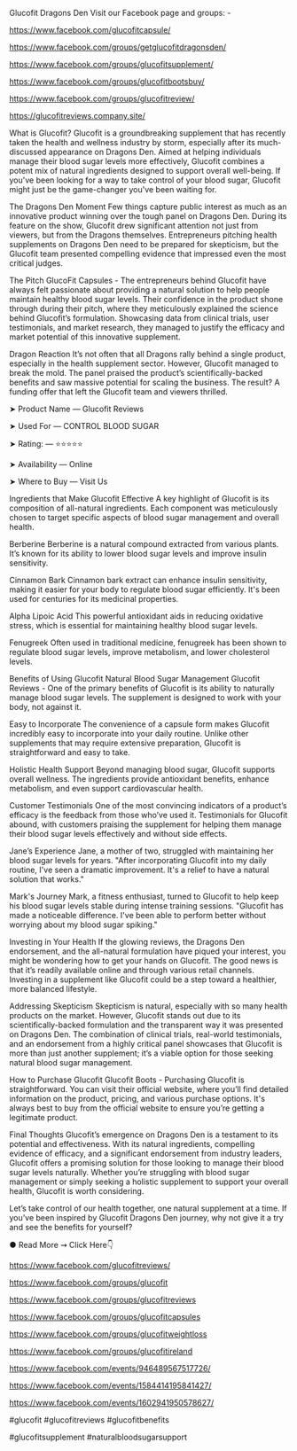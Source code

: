  Glucofit Dragons Den
Visit our Facebook page and groups: -

https://www.facebook.com/glucofitcapsule/

https://www.facebook.com/groups/getglucofitdragonsden/

https://www.facebook.com/groups/glucofitsupplement/

https://www.facebook.com/groups/glucofitbootsbuy/

https://www.facebook.com/groups/glucofitreview/

https://glucofitreviews.company.site/


What is Glucofit?
Glucofit is a groundbreaking supplement that has recently taken the health and wellness industry by storm, especially after its much-discussed appearance on Dragons Den. Aimed at helping individuals manage their blood sugar levels more effectively, Glucofit combines a potent mix of natural ingredients designed to support overall well-being. If you've been looking for a way to take control of your blood sugar, Glucofit might just be the game-changer you've been waiting for.

The Dragons Den Moment
Few things capture public interest as much as an innovative product winning over the tough panel on Dragons Den. During its feature on the show, Glucofit drew significant attention not just from viewers, but from the Dragons themselves. Entrepreneurs pitching health supplements on Dragons Den need to be prepared for skepticism, but the Glucofit team presented compelling evidence that impressed even the most critical judges.

The Pitch
GlucoFit Capsules - The entrepreneurs behind Glucofit have always felt passionate about providing a natural solution to help people maintain healthy blood sugar levels. Their confidence in the product shone through during their pitch, where they meticulously explained the science behind Glucofit’s formulation. Showcasing data from clinical trials, user testimonials, and market research, they managed to justify the efficacy and market potential of this innovative supplement.

Dragon Reaction
It’s not often that all Dragons rally behind a single product, especially in the health supplement sector. However, Glucofit managed to break the mold. The panel praised the product’s scientifically-backed benefits and saw massive potential for scaling the business. The result? A funding offer that left the Glucofit team and viewers thrilled.

➤ Product Name — Glucofit Reviews

➤ Used For — CONTROL BLOOD SUGAR

➤ Rating: — ⭐⭐⭐⭐⭐

➤ Availability — Online


➤ Where to Buy — Visit Us

Ingredients that Make Glucofit Effective
A key highlight of Glucofit is its composition of all-natural ingredients. Each component was meticulously chosen to target specific aspects of blood sugar management and overall health.

Berberine
Berberine is a natural compound extracted from various plants. It’s known for its ability to lower blood sugar levels and improve insulin sensitivity.

Cinnamon Bark
Cinnamon bark extract can enhance insulin sensitivity, making it easier for your body to regulate blood sugar efficiently. It's been used for centuries for its medicinal properties.

Alpha Lipoic Acid
This powerful antioxidant aids in reducing oxidative stress, which is essential for maintaining healthy blood sugar levels.

Fenugreek
Often used in traditional medicine, fenugreek has been shown to regulate blood sugar levels, improve metabolism, and lower cholesterol levels.

Benefits of Using Glucofit
Natural Blood Sugar Management
Glucofit Reviews - One of the primary benefits of Glucofit is its ability to naturally manage blood sugar levels. The supplement is designed to work with your body, not against it.

Easy to Incorporate
The convenience of a capsule form makes Glucofit incredibly easy to incorporate into your daily routine. Unlike other supplements that may require extensive preparation, Glucofit is straightforward and easy to take.

Holistic Health Support
Beyond managing blood sugar, Glucofit supports overall wellness. The ingredients provide antioxidant benefits, enhance metabolism, and even support cardiovascular health.

Customer Testimonials
One of the most convincing indicators of a product’s efficacy is the feedback from those who’ve used it. Testimonials for Glucofit abound, with customers praising the supplement for helping them manage their blood sugar levels effectively and without side effects.

Jane’s Experience
Jane, a mother of two, struggled with maintaining her blood sugar levels for years. "After incorporating Glucofit into my daily routine, I've seen a dramatic improvement. It's a relief to have a natural solution that works."

Mark's Journey
Mark, a fitness enthusiast, turned to Glucofit to help keep his blood sugar levels stable during intense training sessions. "Glucofit has made a noticeable difference. I've been able to perform better without worrying about my blood sugar spiking."

Investing in Your Health
If the glowing reviews, the Dragons Den endorsement, and the all-natural formulation have piqued your interest, you might be wondering how to get your hands on Glucofit. The good news is that it’s readily available online and through various retail channels. Investing in a supplement like Glucofit could be a step toward a healthier, more balanced lifestyle.

Addressing Skepticism
Skepticism is natural, especially with so many health products on the market. However, Glucofit stands out due to its scientifically-backed formulation and the transparent way it was presented on Dragons Den. The combination of clinical trials, real-world testimonials, and an endorsement from a highly critical panel showcases that Glucofit is more than just another supplement; it’s a viable option for those seeking natural blood sugar management.

How to Purchase Glucofit
Glucofit Boots - Purchasing Glucofit is straightforward. You can visit their official website, where you’ll find detailed information on the product, pricing, and various purchase options. It's always best to buy from the official website to ensure you’re getting a legitimate product.

Final Thoughts
Glucofit’s emergence on Dragons Den is a testament to its potential and effectiveness. With its natural ingredients, compelling evidence of efficacy, and a significant endorsement from industry leaders, Glucofit offers a promising solution for those looking to manage their blood sugar levels naturally. Whether you’re struggling with blood sugar management or simply seeking a holistic supplement to support your overall health, Glucofit is worth considering.

Let’s take control of our health together, one natural supplement at a time. If you’ve been inspired by Glucofit Dragons Den journey, why not give it a try and see the benefits for yourself?





● Read More ⇝ Click Here👇


https://www.facebook.com/glucofitreviews/

https://www.facebook.com/groups/glucofit

https://www.facebook.com/groups/glucofitreviews

https://www.facebook.com/groups/glucofitcapsules

https://www.facebook.com/groups/glucofitweightloss

https://www.facebook.com/groups/glucofitireland

https://www.facebook.com/events/946489567517726/

https://www.facebook.com/events/1584414195841427/

https://www.facebook.com/events/1602941950578627/



#glucofit #glucofitreviews #glucofitbenefits 

#glucofitsupplement #naturalbloodsugarsupport

